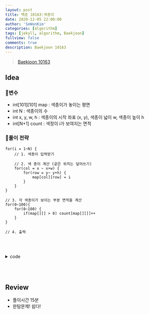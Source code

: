 ```yaml
---
layout: post
title: 백준 10163:색종이
date: 2020-12-05 22:00:00
author: 'SeWonKim'
categories: [algorithm]
tags: [jekyll, algorithm, Baekjoon]
fullview: false
comments: true
description: Baekjoon 10163
---
```


> [Baekjoon 10163](https://www.acmicpc.net/problem/10163)

## Idea

### 🥚변수

- int[101][101] map : 색종이가 놓이는 평면
- int N : 색종이의 수
- int x, y, w, h : 색종이의 시작 좌표 (x, y), 색종이 넓이 w, 색종이 높이 h
- int[N+1] count : 색정이 i가 보여지는 면적

### 🍳풀이 전략

```
for(i = 1~N) {
    // 1. 색종이 입력받기

    // 2. 색 종이 계산 (같은 위치는 덮어쓰기)
    for(col = x ~ x+w) {
        for(row = y~ y+h) {
            map[col][row] = i
        }
    }
}

// 3. 각 색종이가 보이는 부분 면적을 계산
for(0~100){
    for(0~100) {
        if(map[][] > 0) count[map[][]]++
    }
}

// 4. 출력
```

&nbsp;  
&nbsp;

<details>
<summary>code</summary>
<div markdown="1">

```java
import java.util.Scanner;

public class Main {

	public static void main(String[] args) {
		Scanner sc = new Scanner(System.in);
		int N = sc.nextInt();
		int[][] map = new int[101][101];
		int[] count = new int[N+1];

		for (int i = 1; i <= N; i++) {
			int x = sc.nextInt();
			int y = sc.nextInt();
			int w = sc.nextInt();
			int h = sc.nextInt();

			for (int col = 0; col < w; col++) {
				for (int row = 0; row < h; row++) {
					map[x+col][y+row] = i;
				}
			}
		}

		for (int x = 0; x <= 100; x++) {
			for (int y = 0; y <= 100; y++) {
				int num = map[x][y];
				if(num > 0)	count[num]++;
			}
		}

		for(int i = 1; i <= N; i++) {
			System.out.println(count[i]);
		}
		sc.close();
	}

}
```

</div>
</details>

&nbsp;  
&nbsp;

## Review

- 풀이시간 15분
- 완탐문제! 쉽다!

&nbsp;  
&nbsp;

